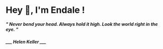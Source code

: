 <h1 title="head"> Hey 👋, I'm Endale !</h1>

**<h5><i>" Never bend your head. Always hold it high. Look the world right in the eye. "</i></h5>**

*<b>___ Helen Keller ___</b>*
